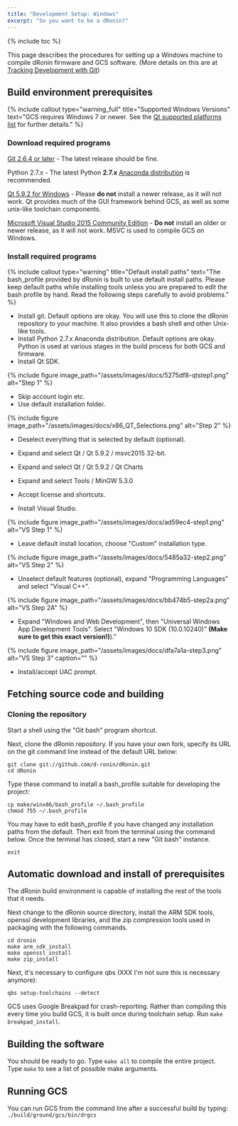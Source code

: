 ```yaml
---
title: "Development Setup: Windows"
excerpt: "So you want to be a dRonin?"
---
```

{% include toc %}

This page describes the procedures for setting up a Windows machine to compile dRonin firmware and GCS software. (More details on this are at [Tracking Development with Git](/docs/development-setup/tracking-development-with-git/))

## Build environment prerequisites

{% include callout type="warning_full" title="Supported Windows Versions" text="GCS requires Windows 7 or newer. See the [Qt supported platforms list](http://doc.qt.io/archives/qt-5.8/supported-platforms.html#supported-configurations) for further details." %}

### Download required programs

[Git 2.6.4 or later](https://github.com/git-for-windows/git/releases) - The latest release should be fine.

Python 2.7.x - The latest Python **2.7.x** [Anaconda distribution](https://www.continuum.io/downloads) is recommended.

[Qt 5.9.2 for Windows](https://download.qt.io/official_releases/qt/5.9/5.9.2/qt-opensource-windows-x86-5.9.2.exe) - Please __do not__ install a newer release, as it will not work. Qt provides much of the GUI framework behind GCS, as well as some unix-like toolchain components.

[Microsoft Visual Studio 2015 Community Edition](https://imagine.microsoft.com/en-us/Catalog/Product/101) - __Do not__ install an older or newer release, as it will not work. MSVC is used to compile GCS on Windows.

### Install required programs

{% include callout type="warning" title="Default install paths" text="The bash_profile provided by dRonin is built to use default install paths. Please keep default paths while installing tools unless you are prepared to edit the bash profile by hand. Read the following steps carefully to avoid problems." %}

* Install git. Default options are okay. You will use this to clone the dRonin repository to your machine. It also provides a bash shell and other Unix-like tools.
* Install Python 2.7.x Anaconda distribution. Default options are okay. Python is used at various stages in the build process for both GCS and firmware.
* Install Qt SDK.

{% include figure image_path="/assets/images/docs/5275df8-qtstep1.png" alt="Step 1" %}

* Skip account login etc.
* Use default installation folder.

{% include figure image_path="/assets/images/docs/x86_QT_Selections.png" alt="Step 2" %}

* Deselect everything that is selected by default (optional).
* Expand and select Qt / Qt 5.9.2 / msvc2015 32-bit.
* Expand and select Qt / Qt 5.9.2 / Qt Charts
* Expand and select Tools / MinGW 5.3.0
* Accept license and shortcuts.

* Install Visual Studio.

{% include figure image_path="/assets/images/docs/ad59ec4-step1.png" alt="VS Step 1" %}

* Leave default install location, choose "Custom" installation type.

{% include figure image_path="/assets/images/docs/5485a32-step2.png" alt="VS Step 2" %}

* Unselect default features (optional), expand "Programming Languages" and select "Visual C++".

{% include figure image_path="/assets/images/docs/bb474b5-step2a.png" alt="VS Step 2A" %}

* Expand "Windows and Web Development", then "Universal Windows App Development Tools". Select "Windows 10 SDK (10.0.10240)" **(Make sure to get this exact version!)**)."

{% include figure image_path="/assets/images/docs/dfa7a1a-step3.png" alt="VS Step 3" caption="" %}

* Install/accept UAC prompt.

## Fetching source code and building

### Cloning the repository

Start a shell using the "Git bash" program shortcut.

Next, clone the dRonin repository.  If you have your own fork, specify its URL on the git command line instead of the default URL below:

```
git clone git://github.com/d-ronin/dRonin.git
cd dRonin
```

Type these command to install a bash_profile suitable for developing the project:

```
cp make/winx86/bash_profile ~/.bash_profile
chmod 755 ~/.bash_profile
```

You may have to edit bash_profile if you have changed any installation paths from the default. Then exit from the terminal using the command below.  Once the terminal has closed, start a new "Git bash" instance.

```
exit
```

## Automatic download and install of prerequisites

The dRonin build environment is capable of installing the rest of the tools that it needs.

Next change to the dRonin source directory, install the ARM SDK tools, openssl development libraries, and the zip compression tools used in packaging with the following commands.

```
cd dronin
make arm_sdk_install
make openssl_install
make zip_install
```

Next, it's necessary to configure qbs (XXX I'm not sure this is necessary anymore):

```
qbs setup-toolchains --detect
```

GCS uses Google Breakpad for crash-reporting. Rather than compiling this every time you build GCS, it is built once during toolchain setup. Run `make breakpad_install`.

## Building the software

You should be ready to go. Type `make all` to compile the entire project. Type `make` to see a list of possible make arguments.

## Running GCS

You can run GCS from the command line after a successful build by typing: `./build/ground/gcs/bin/drgcs`
